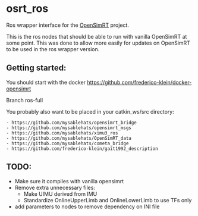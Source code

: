 # osrt\_ros

Ros wrapper interface for the [OpenSimRT](https://github.com/mitkof6/OpenSimRT) project. 

This is the ros nodes that should be able to run with vanilla OpenSimRT at some point. This was done to allow more easily for updates on OpenSimRT to be used in the ros wrapper version. 

## Getting started:

You should start with the docker https://github.com/frederico-klein/docker-opensimrt

Branch ros-full

You probably also want to be placed in your catkin\_ws/src directory:

    - https://github.com/mysablehats/opensimrt_bridge
    - https://github.com/mysablehats/opensimrt_msgs
    - https://github.com/mysablehats/ximu3_ros
    - https://github.com/mysablehats/OpenSimRT_data
    - https://github.com/mysablehats/cometa_bridge
    - https://github.com/frederico-klein/gait1992_description


## TODO:

- Make sure it compiles with vanilla opensimrt
- Remove extra unnecessary files:
	- Make UIMU derived from IMU
	- Standardize OnlineUpperLimb and OnlineLowerLimb to use TFs only
- add parameters to nodes to remove dependency on INI file
